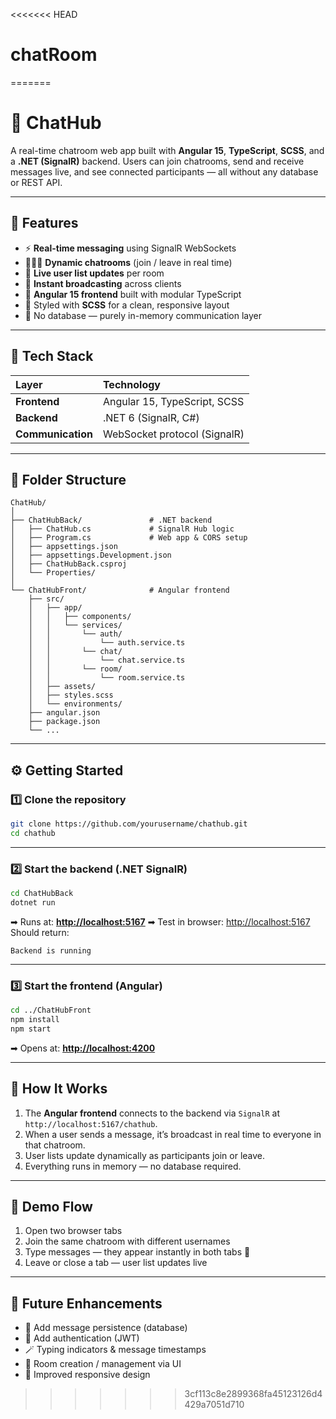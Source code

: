 <<<<<<< HEAD
# chatRoom
=======
# 💬 ChatHub

A real-time chatroom web app built with **Angular 15**, **TypeScript**, **SCSS**, and a **.NET (SignalR)** backend.
Users can join chatrooms, send and receive messages live, and see connected participants — all without any database or REST API.

---

## 🚀 Features

* ⚡ **Real-time messaging** using SignalR WebSockets
* 🧑‍🤝‍🧑 **Dynamic chatrooms** (join / leave in real time)
* 👥 **Live user list updates** per room
* 💬 **Instant broadcasting** across clients
* 🧩 **Angular 15 frontend** built with modular TypeScript
* 🎨 Styled with **SCSS** for a clean, responsive layout
* 🧹 No database — purely in-memory communication layer

---

## 🧰 Tech Stack

| Layer             | Technology                   |
| :---------------- | :--------------------------- |
| **Frontend**      | Angular 15, TypeScript, SCSS |
| **Backend**       | .NET 6 (SignalR, C#)         |
| **Communication** | WebSocket protocol (SignalR) |

---

## 📁 Folder Structure

```
ChatHub/
│
├── ChatHubBack/               # .NET backend
│   ├── ChatHub.cs             # SignalR Hub logic
│   ├── Program.cs             # Web app & CORS setup
│   ├── appsettings.json
│   ├── appsettings.Development.json
│   ├── ChatHubBack.csproj
│   └── Properties/
│
└── ChatHubFront/              # Angular frontend
    ├── src/
    │   ├── app/
    │   │   ├── components/
    │   │   └── services/
    │   │       └── auth/
    │   │           └── auth.service.ts
    │   │       └── chat/
    │   │           └── chat.service.ts
    │   │       └── room/
    │   │           └── room.service.ts
    │   ├── assets/
    │   ├── styles.scss
    │   └── environments/
    ├── angular.json
    ├── package.json
    └── ...
```

---

## ⚙️ Getting Started

### 1️⃣ Clone the repository

```bash
git clone https://github.com/yourusername/chathub.git
cd chathub
```

---

### 2️⃣ Start the backend (.NET SignalR)

```bash
cd ChatHubBack
dotnet run
```

➡ Runs at: **[http://localhost:5167](http://localhost:5167)**
➡ Test in browser: [http://localhost:5167](http://localhost:5167)
Should return:

```
Backend is running
```

---

### 3️⃣ Start the frontend (Angular)

```bash
cd ../ChatHubFront
npm install
npm start
```

➡ Opens at: **[http://localhost:4200](http://localhost:4200)**

---

## 🧠 How It Works

1. The **Angular frontend** connects to the backend via `SignalR` at `http://localhost:5167/chathub`.
2. When a user sends a message, it’s broadcast in real time to everyone in that chatroom.
3. User lists update dynamically as participants join or leave.
4. Everything runs in memory — no database required.

---

## 💬 Demo Flow

1. Open two browser tabs
2. Join the same chatroom with different usernames
3. Type messages — they appear instantly in both tabs 🎉
4. Leave or close a tab — user list updates live

---

## 🔧 Future Enhancements

* 🧠 Add message persistence (database)
* 🔐 Add authentication (JWT)
* 🪄 Typing indicators & message timestamps
* 🧱 Room creation / management via UI
* 📱 Improved responsive design
>>>>>>> 3cf113c8e2899368fa45123126d4429a7051d710

